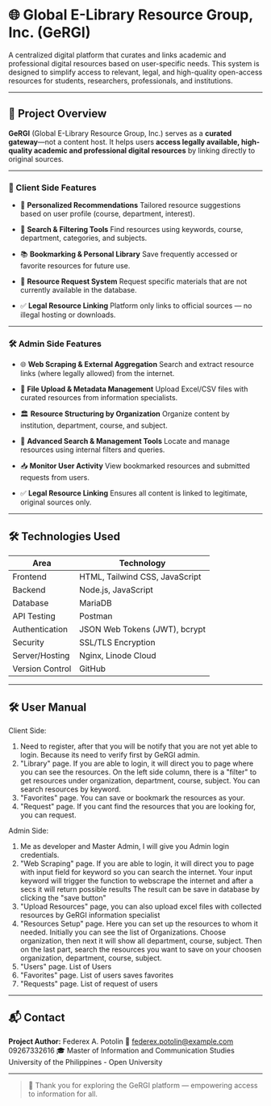 # 🌐 Global E-Library Resource Group, Inc. (GeRGI)

A centralized digital platform that curates and links academic and professional digital resources based on user-specific needs.
This system is designed to simplify access to relevant, legal, and high-quality open-access resources for
students, researchers, professionals, and institutions.

---

## 📌 Project Overview

**GeRGI** (Global E-Library Resource Group, Inc.) serves as a **curated gateway**—not a content host.
It helps users **access legally available, high-quality academic and professional digital resources** by linking directly to original sources.


---


### 👤 Client Side Features

- 🧠 **Personalized Recommendations**
  Tailored resource suggestions based on user profile (course, department, interest).

- 🔎 **Search & Filtering Tools**
  Find resources using keywords, course, department, categories, and subjects.

- 📚 **Bookmarking & Personal Library**
  Save frequently accessed or favorite resources for future use.

- 📩 **Resource Request System**
  Request specific materials that are not currently available in the database.

- ✅ **Legal Resource Linking**
  Platform only links to official sources — no illegal hosting or downloads.


---


### 🛠️ Admin Side Features

- 🌐 **Web Scraping & External Aggregation**
  Search and extract resource links (where legally allowed) from the internet.

- 📁 **File Upload & Metadata Management**
  Upload Excel/CSV files with curated resources from information specialists.

- 🏛️ **Resource Structuring by Organization**
  Organize content by institution, department, course, and subject.

- 🔎 **Advanced Search & Management Tools**
  Locate and manage resources using internal filters and queries.

- 📥 **Monitor User Activity**
  View bookmarked resources and submitted requests from users.

- ✅ **Legal Resource Linking**
  Ensures all content is linked to legitimate, original sources only.


---


## 🛠 Technologies Used

| Area            | Technology                        |
|-----------------|-----------------------------------|
| Frontend        | HTML, Tailwind CSS, JavaScript    |
| Backend         | Node.js, JavaScript               |
| Database        | MariaDB                           |
| API Testing     | Postman                           |
| Authentication  | JSON Web Tokens (JWT), bcrypt     |
| Security        | SSL/TLS Encryption                |
| Server/Hosting  | Nginx, Linode Cloud               |
| Version Control | GitHub                            |


---


## 🛠 User Manual
Client Side:
1. Need to register, after that you will be notify that you are not yet able to login. Because its need to verify first by GeRGI admin.
2. "Library" page. If you are able to login, it will direct you to page where you can see the resources.
    On the left side column, there is a "filter" to get resources under organization, department, course, subject.
    You can search resources by keyword.
3. "Favorites" page. You can save or bookmark the resources as your.
4. "Request" page. If you cant find the resources that you are looking for, you can request.


Admin Side:
1. Me as developer and Master Admin, I will give you Admin login credentials.
2. "Web Scraping" page. If you are able to login, it will direct you to page with input field for keyword so you can search the internet.
    Your input keyword will trigger the function to webscrape the internet and after a secs it will return possible results
    The result can be save in database by clicking the "save button"
3. "Upload Resources" page, you can also upload excel files with collected resources by GeRGI information specialist
4. "Resources Setup" page. Here you can set up the resources to whom it needed.
    Initially you can see the list of Organizations. Choose organization, then next it will show all department, course, subject.
    Then on the last part, search the resources you want to save on your choosen organization, department, course, subject.
5. "Users" page. List of Users
6. "Favorites" page. List of users saves favorites
6. "Requests" page. List of request of users


---


## 📬 Contact

**Project Author:**
Federex A. Potolin
📧 federex.potolin@example.com
09267332616
🎓 Master of Information and Communication Studies
University of the Philippines - Open University

---

> 🚀 Thank you for exploring the GeRGI platform — empowering access to information for all.